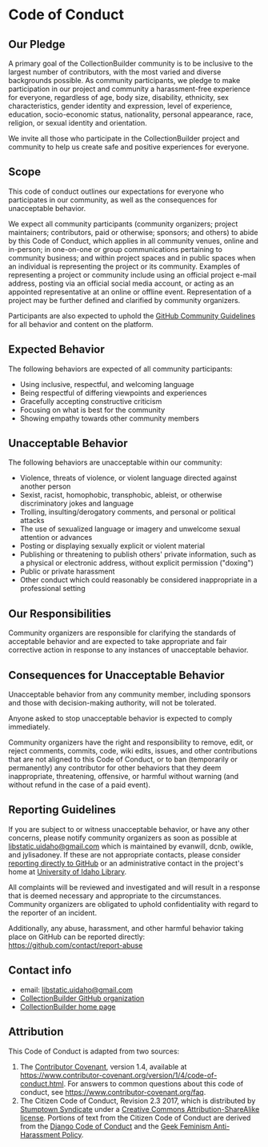 # Code of Conduct

## Our Pledge

A primary goal of the CollectionBuilder community is to be inclusive to the largest number of contributors, with the most varied and diverse backgrounds possible. As community participants, we pledge to make participation in our project and community a harassment-free experience for everyone, regardless of age, body size, disability, ethnicity, sex characteristics, gender identity and expression, level of experience, education, socio-economic status, nationality, personal appearance, race, religion, or sexual identity and orientation.

We invite all those who participate in the CollectionBuilder project and community to help us create safe and positive experiences for everyone.

## Scope

This code of conduct outlines our expectations for everyone who participates in our community, as well as the consequences for unacceptable behavior.

We expect all community participants (community organizers; project maintainers; contributors, paid or otherwise; sponsors; and others) to abide by this Code of Conduct, which applies in all community venues, online and in-person; in one-on-one or group communications pertaining to community business; and within project spaces and in public spaces when an individual is representing the project or its community. 
Examples of representing a project or community include using an official project e-mail address, posting via an official social media account, or acting as an appointed representative at an online or offline event. 
Representation of a project may be further defined and clarified by community organizers.

Participants are also expected to uphold the [GitHub Community Guidelines](https://help.github.com/en/articles/github-community-guidelines) for all behavior and content on the platform.

## Expected Behavior

The following behaviors are expected of all community participants:

- Using inclusive, respectful, and welcoming language
- Being respectful of differing viewpoints and experiences
- Gracefully accepting constructive criticism
- Focusing on what is best for the community
- Showing empathy towards other community members

## Unacceptable Behavior

The following behaviors are unacceptable within our community:

- Violence, threats of violence, or violent language directed against another person
- Sexist, racist, homophobic, transphobic, ableist, or otherwise discriminatory jokes and language
- Trolling, insulting/derogatory comments, and personal or political attacks
- The use of sexualized language or imagery and unwelcome sexual attention or advances
- Posting or displaying sexually explicit or violent material
- Publishing or threatening to publish others' private information, such as a physical or electronic address, without explicit permission ("doxing")
- Public or private harassment
- Other conduct which could reasonably be considered inappropriate in a professional setting

## Our Responsibilities

Community organizers are responsible for clarifying the standards of acceptable behavior and are expected to take appropriate and fair corrective action in response to any instances of unacceptable behavior.

## Consequences for Unacceptable Behavior

Unacceptable behavior from any community member, including sponsors and those with decision-making authority, will not be tolerated.

Anyone asked to stop unacceptable behavior is expected to comply immediately.

Community organizers have the right and responsibility to remove, edit, or reject comments, commits, code, wiki edits, issues, and other contributions that are not aligned to this Code of Conduct, or to ban (temporarily or permanently) any contributor for other behaviors that they deem inappropriate, threatening, offensive, or harmful without warning (and without refund in the case of a paid event).

## Reporting Guidelines

If you are subject to or witness unacceptable behavior, or have any other concerns, please notify community organizers as soon as possible at libstatic.uidaho@gmail.com which is maintained by evanwill, dcnb, owikle, and jylisadoney.
If these are not appropriate contacts, please consider [reporting directly to GitHub](https://github.com/contact/report-abuse) or an administrative contact in the project's home at [University of Idaho Library](https://www.lib.uidaho.edu/about/directory.html).

All complaints will be reviewed and investigated and will result in a response that is deemed necessary and appropriate to the circumstances. 
Community organizers are obligated to uphold confidentiality with regard to the reporter of an incident. 

Additionally, any abuse, harassment, and other harmful behavior taking place on GitHub can be reported directly: 
https://github.com/contact/report-abuse

## Contact info

- email: libstatic.uidaho@gmail.com
- [CollectionBuilder GitHub organization](https://github.com/CollectionBuilder)
- [CollectionBuilder home page](https://collectionbuilder.github.io/)

## Attribution

This Code of Conduct is adapted from two sources:

1. The [Contributor Covenant](https://www.contributor-covenant.org/), version 1.4, available at https://www.contributor-covenant.org/version/1/4/code-of-conduct.html. For answers to common questions about this code of conduct, see https://www.contributor-covenant.org/faq.
2. The Citizen Code of Conduct, Revision 2.3 2017, which is distributed by [Stumptown Syndicate](http://stumptownsyndicate.org/) under a [Creative Commons Attribution-ShareAlike license](http://creativecommons.org/licenses/by-sa/3.0/). Portions of text from the Citizen Code of Conduct are derived from the [Django Code of Conduct](https://www.djangoproject.com/conduct/) and the [Geek Feminism Anti-Harassment Policy](http://geekfeminism.wikia.com/wiki/Conference_anti-harassment/Policy).
